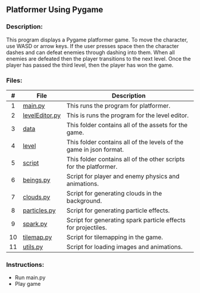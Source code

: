 ## Platformer Using Pygame

### Description:
This program displays a Pygame platformer game. To move the character, use WASD or arrow keys. If the user presses space then the character dashes and can defeat enemies through dashing into them. When all enemies are defeated then the player transitions to the next level. Once the player has passed the third level, then the player has won the game.

### Files:
|   #   | File            | Description                                        |
| :---: | --------------- | -------------------------------------------------- |
|   1   | [main.py](https://github.com/jtsui23-code/Projects/blob/main/Projects/platformer/main.py)        | This runs the program for platformer.      |
|   2   | [levelEditor.py]([https://github.com/jtsui23-code/2143-OOP/blob/main/Assignments/10-P03/game](https://github.com/jtsui23-code/Projects/blob/main/Projects/platformer/levelEditor.py))          | This is runs the program for the level editor.                       |
|   3   | [data](https://github.com/jtsui23-code/Projects/tree/main/Projects/platformer/data)        | This folder contains all of the assets for the game.      |
|   4  | [level](https://github.com/jtsui23-code/Projects/tree/main/Projects/platformer/levels)        | This folder contains all of the levels of the game in json format.      |
|   5  | [script](https://github.com/jtsui23-code/Projects/tree/main/Projects/platformer/scripts)        | This folder contains all of the other scripts for the platformer.      |
|   6  | [beings.py](https://github.com/jtsui23-code/Projects/blob/main/Projects/platformer/scripts/beings.py)        | Script for player and enemy physics and animations.      |
|   7  | [clouds.py](https://github.com/jtsui23-code/Projects/blob/main/Projects/platformer/scripts/clouds.py)        | Script for generating clouds in the background.      |
|   8  | [particles.py](https://github.com/jtsui23-code/Projects/blob/main/Projects/platformer/scripts/particle.py)        | Script for generating particle effects.      |
|   9  | [spark.py](https://github.com/jtsui23-code/Projects/blob/main/Projects/platformer/scripts/spark.py)        | Script for generating spark particle effects for projectiles.      |
|   10  | [tilemap.py](https://github.com/jtsui23-code/Projects/blob/main/Projects/platformer/scripts/tilemap.py)        | Script for tilemapping in the game.      |
|   11  | [utils.py](https://github.com/jtsui23-code/Projects/blob/main/Projects/platformer/scripts/util.py)        | Script for loading images and animations.      |


### Instructions:

- Run main.py
- Play game
  


